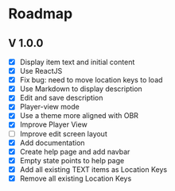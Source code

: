 # Roadmap

## V 1.0.0

- [x] Display item text and initial content
- [x] Use ReactJS
- [x] Fix bug: need to move location keys to load
- [x] Use Markdown to display description
- [x] Edit and save description
- [x] Player-view mode
- [x] Use a theme more aligned with OBR
- [x] Improve Player View
- [ ] Improve edit screen layout
- [x] Add documentation
- [x] Create help page and add navbar
- [x] Empty state points to help page
- [x] Add all existing TEXT items as Location Keys
- [x] Remove all existing Location Keys
